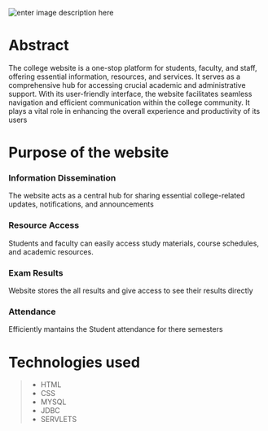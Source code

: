 ![enter image description here](https://i.ibb.co/fdS9m4v/Screenshot-2024-04-12-152808.png)
# Abstract
The college website is a one-stop platform for students, faculty, and staff, offering essential information, resources, and services. It serves as a comprehensive hub for accessing crucial academic and administrative support. With its user-friendly interface, the website facilitates seamless navigation and efficient communication within the college community. It plays a vital role in enhancing the overall experience and productivity of its users
#
# Purpose of the website
### Information Dissemination
The website acts as a central hub for sharing essential college-related updates, notifications, and announcements
### Resource Access
Students and faculty can easily access study materials, course schedules, and academic resources.
### Exam Results
Website stores the all results and give access to see their results directly
### Attendance
Efficiently mantains the Student attendance for there semesters
# Technologies used
>- HTML
>- CSS
>- MYSQL
>- JDBC
>- SERVLETS
